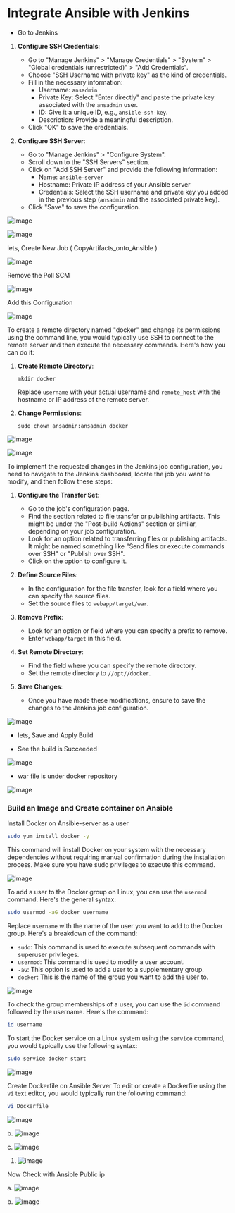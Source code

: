 # Integrate Ansible with Jenkins

* Go to Jenkins 

1. **Configure SSH Credentials**:
   - Go to "Manage Jenkins" > "Manage Credentials" > "System" > "Global credentials (unrestricted)" > "Add Credentials".
   - Choose "SSH Username with private key" as the kind of credentials.
   - Fill in the necessary information:
     - Username: `ansadmin`
     - Private Key: Select "Enter directly" and paste the private key associated with the `ansadmin` user.
     - ID: Give it a unique ID, e.g., `ansible-ssh-key`.
     - Description: Provide a meaningful description.
   - Click "OK" to save the credentials.


2. **Configure SSH Server**:
   - Go to "Manage Jenkins" > "Configure System".
   - Scroll down to the "SSH Servers" section.
   - Click on "Add SSH Server" and provide the following information:
     - Name: `ansible-server`
     - Hostname: Private IP address of your Ansible server
     - Credentials: Select the SSH username and private key you added in the previous step (`ansadmin` and the associated private key).
   - Click "Save" to save the configuration.

![image](https://github.com/pranav278/Simple_Devops_Project/assets/84725860/a1ccf21c-161f-4842-b1da-4c27f3ca21ec)

![image](https://github.com/pranav278/Simple_Devops_Project/assets/84725860/8caeb4fc-1145-4ea6-ac61-c4d8f891461d)


lets, Create New Job ( CopyArtifacts_onto_Ansible )

![image](https://github.com/pranav278/Simple_Devops_Project/assets/84725860/01f3f125-397c-4801-884f-7bde3379feec)

Remove the Poll SCM

![image](https://github.com/pranav278/Simple_Devops_Project/assets/84725860/69aee5c2-327c-40d6-9a9d-6bcd41e8f87d)

Add this Configuration 

![image](https://github.com/pranav278/Simple_Devops_Project/assets/84725860/848870d4-0680-4193-ac53-1396e059a4b3)

To create a remote directory named "docker" and change its permissions using the command line, you would typically use SSH to connect to the remote server and then execute the necessary commands. Here's how you can do it:

1. **Create Remote Directory**:
   
   ```
   mkdir docker
   ```

   Replace `username` with your actual username and `remote_host` with the hostname or IP address of the remote server.

2. **Change Permissions**:

   ```
   sudo chown ansadmin:ansadmin docker
   ```

![image](https://github.com/pranav278/Simple_Devops_Project/assets/84725860/dee8df72-b48f-4bc1-bc20-1c8a13a38c79)

![image](https://github.com/pranav278/Simple_Devops_Project/assets/84725860/1b88832c-a32d-4457-a09e-0e8fac51a422)

To implement the requested changes in the Jenkins job configuration, you need to navigate to the Jenkins dashboard, locate the job you want to modify, and then follow these steps:

1. **Configure the Transfer Set**:
    - Go to the job's configuration page.
    - Find the section related to file transfer or publishing artifacts. This might be under the "Post-build Actions" section or similar, depending on your job configuration.
    - Look for an option related to transferring files or publishing artifacts. It might be named something like "Send files or execute commands over SSH" or "Publish over SSH".
    - Click on the option to configure it.

2. **Define Source Files**:
    - In the configuration for the file transfer, look for a field where you can specify the source files.
    - Set the source files to `webapp/target/war`.

3. **Remove Prefix**:
    - Look for an option or field where you can specify a prefix to remove.
    - Enter `webapp/target` in this field.

4. **Set Remote Directory**:
    - Find the field where you can specify the remote directory.
    - Set the remote directory to `//opt//docker`.

5. **Save Changes**:
    - Once you have made these modifications, ensure to save the changes to the Jenkins job configuration.



![image](https://github.com/pranav278/Simple_Devops_Project/assets/84725860/2cde069e-7ac6-4007-9e7d-df17d2d369df)


* lets, Save and Apply Build

* See the build is Succeeded 

![image](https://github.com/pranav278/Simple_Devops_Project/assets/84725860/96ef1cd2-6ffa-47f9-a48c-ad3049237c62)

* war file is under docker repository 

![image](https://github.com/pranav278/Simple_Devops_Project/assets/84725860/80a61987-f20c-4c27-a9d5-4f4d4d2975c7)


### Build an Image and Create container on Ansible

Install Docker on Ansible-server as a user


```bash
sudo yum install docker -y
```

This command will install Docker on your system with the necessary dependencies without requiring manual confirmation during the installation process. Make sure you have sudo privileges to execute this command.

![image](https://github.com/pranav278/Simple_Devops_Project/assets/84725860/6474a8a5-86bd-4d54-b909-c9261636c3ac)


To add a user to the Docker group on Linux, you can use the `usermod` command. Here's the general syntax:

```bash
sudo usermod -aG docker username
```

Replace `username` with the name of the user you want to add to the Docker group. Here's a breakdown of the command:

- `sudo`: This command is used to execute subsequent commands with superuser privileges.
- `usermod`: This command is used to modify a user account.
- `-aG`: This option is used to add a user to a supplementary group.
- `docker`: This is the name of the group you want to add the user to.
 

![image](https://github.com/pranav278/Simple_Devops_Project/assets/84725860/2929ba5a-7479-432a-bf61-5343ffbc423e)

To check the group memberships of a user, you can use the `id` command followed by the username. Here's the command:

```bash
id username
```
To start the Docker service on a Linux system using the `service` command, you would typically use the following syntax:

```bash
sudo service docker start
```

![image](https://github.com/pranav278/Simple_Devops_Project/assets/84725860/36b2ce82-d996-44df-a690-46e2dd444eee)

Create Dockerfile on Ansible Server
To edit or create a Dockerfile using the `vi` text editor, you would typically run the following command:

```bash
vi Dockerfile
```

![image](https://github.com/pranav278/Simple_Devops_Project/assets/84725860/7a599455-3f83-4e73-b150-6d707d1f2c99)


b. ![image](https://github.com/pranav278/Simple_Devops_Project/assets/84725860/d2a639e7-e7c2-4a48-b032-5ee4a9241d07)

c. ![image](https://github.com/pranav278/Simple_Devops_Project/assets/84725860/a5d7fffb-c8fb-4956-8bc8-8087e45851a0)

1. ![image](https://github.com/pranav278/Simple_Devops_Project/assets/84725860/8c07c791-0574-48fe-a592-268a6a608ab5)

Now Check with Ansible Public ip 

a. ![image](https://github.com/pranav278/Simple_Devops_Project/assets/84725860/65ba00e5-786d-4d14-af74-18f846a5e276)

b. ![image](https://github.com/pranav278/Simple_Devops_Project/assets/84725860/c6037bd9-98d7-4c92-b463-013e99a3bc85)













